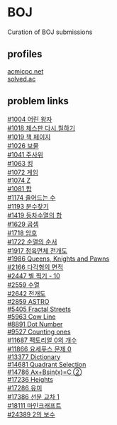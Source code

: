 # BOJ
Curation of BOJ submissions

## profiles

[acmicpc.net](https://www.acmicpc.net/user/wanderkind)<br>
[solved.ac](https://solved.ac/profile/wanderkind)<br>

## problem links

[#1004 어린 왕자](https://www.acmicpc.net/problem/1004)<br>
[#1018 체스판 다시 칠하기](https://www.acmicpc.net/problem/1018)<br>
[#1019 책 페이지](https://www.acmicpc.net/problem/1019)<br>
[#1026 보물](https://www.acmicpc.net/problem/1026)<br>
[#1041 주사위](https://www.acmicpc.net/problem/1041)<br>
[#1063 킹](https://www.acmicpc.net/problem/1063)<br>
[#1072 게임](https://www.acmicpc.net/problem/1072)<br>
[#1074 Z](https://www.acmicpc.net/problem/1074)<br>
[#1081 합](https://www.acmicpc.net/problem/1081)<br>
[#1174 줄어드는 수](https://www.acmicpc.net/problem/1174)<br>
[#1193 분수찾기](https://www.acmicpc.net/problem/1193)<br>
[#1419 등차수열의 합](https://www.acmicpc.net/problem/1419)<br>
[#1629 곱셈](https://www.acmicpc.net/problem/1629)<br>
[#1718 암호](https://www.acmicpc.net/problem/1718)<br>
[#1722 순열의 순서](https://www.acmicpc.net/problem/1722)<br>
[#1917 정육면체 전개도](https://www.acmicpc.net/problem/1917)<br>
[#1986 Queens, Knights and Pawns](https://www.acmicpc.net/problem/1986)<br>
[#2166 다각형의 면적](https://www.acmicpc.net/problem/2166)<br>
[#2447 별 찍기 - 10](https://www.acmicpc.net/problem/2447)<br>
[#2559 수열](https://www.acmicpc.net/problem/2559)<br>
[#2642 전개도](https://www.acmicpc.net/problem/2642)<br>
[#2859 ASTRO](https://www.acmicpc.net/problem/2859)<br>
[#5405 Fractal Streets](https://www.acmicpc.net/problem/5405)<br>
[#5963 Cow Line](https://www.acmicpc.net/problem/5963)<br>
[#8891 Dot Number](https://www.acmicpc.net/problem/8891)<br>
[#9527 Counting ones](https://www.acmicpc.net/problem/9527)<br>
[#11687 팩토리얼 0의 개수](https://www.acmicpc.net/problem/11687)<br>
[#11866 요세푸스 문제 0](https://www.acmicpc.net/problem/11866)<br>
[#13377 Dictionary](https://www.acmicpc.net/problem/13377)<br>
[#14681 Quadrant Selection](https://www.acmicpc.net/problem/14681)<br>
[#14786 Ax+Bsin(x)=C ②](https://www.acmicpc.net/problem/14786)<br>
[#17236 Heights](https://www.acmicpc.net/problem/17236)<br>
[#17286 유미](https://www.acmicpc.net/problem/17286)<br>
[#17386 선분 교차 1](https://www.acmicpc.net/problem/17386)<br>
[#18111 마인크래프트](https://www.acmicpc.net/problem/18111)<br>
[#24389 2의 보수](https://www.acmicpc.net/problem/24389)<br>
